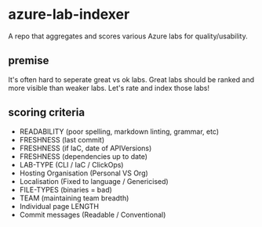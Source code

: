 # azure-lab-indexer

A repo that aggregates and scores various Azure labs for quality/usability.

## premise

It's often hard to seperate great vs ok labs.
Great labs should be ranked and more visible than weaker labs.
Let's rate and index those labs!

## scoring criteria

- READABILITY (poor spelling, markdown linting, grammar, etc)
- FRESHNESS (last commit)
- FRESHNESS (if IaC, date of APIVersions)
- FRESHNESS (dependencies up to date)
- LAB-TYPE (CLI / IaC / ClickOps)
- Hosting Organisation (Personal VS Org)
- Localisation (Fixed to language / Genericised)
- FILE-TYPES (binaries = bad)
- TEAM (maintaining team breadth)
- Individual page LENGTH
- Commit messages (Readable / Conventional)
